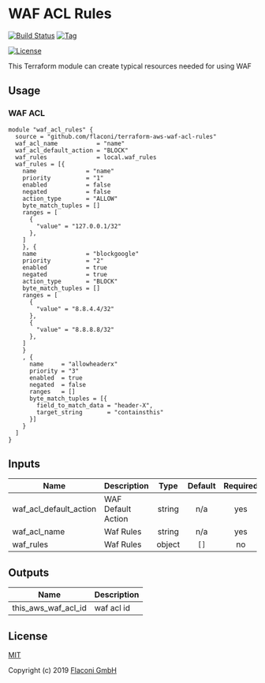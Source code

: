# WAF ACL Rules

[![Build Status](https://travis-ci.com/Flaconi/terraform-aws-waf-acl-rules.svg?branch=master)](https://travis-ci.com/Flaconi/terraform-aws-waf-acl-rules)
[![Tag](https://img.shields.io/github/tag/Flaconi/terraform-aws-waf-acl-rules.svg)](https://github.com/Flaconi/terraform-aws-waf-acl-rules/releases)
<!-- [![Terraform](https://img.shields.io/badge/Terraform--registry-aws--iam--roles-brightgreen.svg)](https://registry.terraform.io/modules/Flaconi/waf-acl-rules/aws/) -->
[![License](https://img.shields.io/badge/license-MIT-blue.svg)](https://opensource.org/licenses/MIT)

This Terraform module can create typical resources needed for using WAF

## Usage

### WAF ACL

```hcl
module "waf_acl_rules" {
  source = "github.com/flaconi/terraform-aws-waf-acl-rules"
  waf_acl_name           = "name"
  waf_acl_default_action = "BLOCK"
  waf_rules              = local.waf_rules
  waf_rules = [{
    name              = "name"
    priority          = "1"
    enabled           = false
    negated           = false
    action_type       = "ALLOW"
    byte_match_tuples = []
    ranges = [
      {
        "value" = "127.0.0.1/32"
      },
    ]
    }, {
    name              = "blockgoogle"
    priority          = "2"
    enabled           = true
    negated           = true
    action_type       = "BLOCK"
    byte_match_tuples = []
    ranges = [
      {
        "value" = "8.8.4.4/32"
      },
      {
        "value" = "8.8.8.8/32"
      },
    ]
    }
    , {
      name     = "allowheaderx"
      priority = "3"
      enabled  = true
      negated  = false
      ranges   = []
      byte_match_tuples = [{
        field_to_match_data = "header-X",
        target_string       = "containsthis"
      }]
    }
  ]
}
```

<!-- BEGINNING OF PRE-COMMIT-TERRAFORM DOCS HOOK -->
## Inputs

| Name | Description | Type | Default | Required |
|------|-------------|:----:|:-----:|:-----:|
| waf\_acl\_default\_action | WAF Default Action | string | n/a | yes |
| waf\_acl\_name | Waf Rules | string | n/a | yes |
| waf\_rules | Waf Rules | object | `[]` | no |

## Outputs

| Name | Description |
|------|-------------|
| this\_aws\_waf\_acl\_id | waf acl id |

<!-- END OF PRE-COMMIT-TERRAFORM DOCS HOOK -->


## License

[MIT](LICENSE)

Copyright (c) 2019 [Flaconi GmbH](https://github.com/Flaconi)
